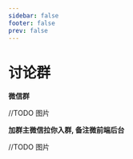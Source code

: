 ```yaml
---
sidebar: false
footer: false
prev: false
---
```


# 讨论群

**微信群**

//TODO 图片


**加群主微信拉你入群, 备注微前端后台**

//TODO 图片